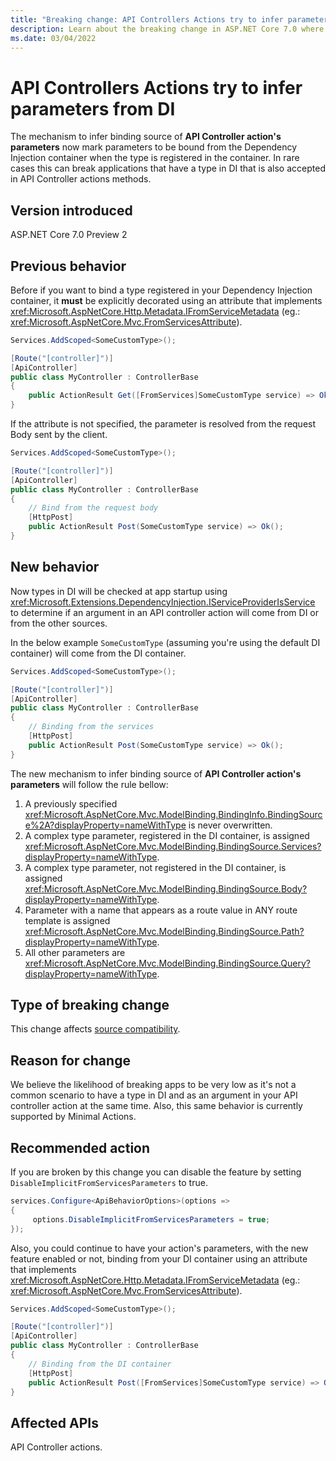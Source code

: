 ```yaml
---
title: "Breaking change: API Controllers Actions try to infer parameters from DI"
description: Learn about the breaking change in ASP.NET Core 7.0 where API Controllers Actions try to infer parameters from DI.
ms.date: 03/04/2022
---
```


# API Controllers Actions try to infer parameters from DI

The mechanism to infer binding source of **API Controller action's parameters** now mark parameters to be bound from the Dependency Injection container when the type is registered in the container. In rare cases this can break applications that have a type in DI that is also accepted in API Controller actions methods.

## Version introduced

ASP.NET Core 7.0 Preview 2

## Previous behavior

Before if you want to bind a type registered in your Dependency Injection container, it **must** be explicitly decorated using an attribute that implements <xref:Microsoft.AspNetCore.Http.Metadata.IFromServiceMetadata> (eg.: <xref:Microsoft.AspNetCore.Mvc.FromServicesAttribute>).

```csharp
Services.AddScoped<SomeCustomType>();

[Route("[controller]")]
[ApiController]
public class MyController : ControllerBase
{
    public ActionResult Get([FromServices]SomeCustomType service) => Ok();
}
```

If the attribute is not specified, the parameter is resolved from the request Body sent by the client.

```csharp
Services.AddScoped<SomeCustomType>();

[Route("[controller]")]
[ApiController]
public class MyController : ControllerBase
{
    // Bind from the request body
    [HttpPost]
    public ActionResult Post(SomeCustomType service) => Ok();
}
```

## New behavior

Now types in DI will be checked at app startup using <xref:Microsoft.Extensions.DependencyInjection.IServiceProviderIsService> to determine if an argument in an API controller action will come from DI or from the other sources.

In the below example `SomeCustomType` (assuming you're using the default DI container) will come from the DI container.

``` csharp
Services.AddScoped<SomeCustomType>();

[Route("[controller]")]
[ApiController]
public class MyController : ControllerBase
{
    // Binding from the services
    [HttpPost]
    public ActionResult Post(SomeCustomType service) => Ok();
}
```

The new mechanism to infer binding source of **API Controller action's parameters** will follow the rule bellow:

1. A previously specified <xref:Microsoft.AspNetCore.Mvc.ModelBinding.BindingInfo.BindingSource%2A?displayProperty=nameWithType> is never overwritten.
1. A complex type parameter, registered in the DI container, is assigned <xref:Microsoft.AspNetCore.Mvc.ModelBinding.BindingSource.Services?displayProperty=nameWithType>.
1. A complex type parameter, not registered in the DI container, is assigned <xref:Microsoft.AspNetCore.Mvc.ModelBinding.BindingSource.Body?displayProperty=nameWithType>.
1. Parameter with a name that appears as a route value in ANY route template is assigned <xref:Microsoft.AspNetCore.Mvc.ModelBinding.BindingSource.Path?displayProperty=nameWithType>.
1. All other parameters are <xref:Microsoft.AspNetCore.Mvc.ModelBinding.BindingSource.Query?displayProperty=nameWithType>.

## Type of breaking change

This change affects [source compatibility](../../categories.md#source-compatibility).

## Reason for change

We believe the likelihood of breaking apps to be very low as it's not a common scenario to have a type in DI and as an argument in your API controller action at the same time. Also, this same behavior is currently supported by Minimal Actions.

## Recommended action

If you are broken by this change you can disable the feature by setting `DisableImplicitFromServicesParameters` to true.

```csharp
services.Configure<ApiBehaviorOptions>(options =>
{
     options.DisableImplicitFromServicesParameters = true;
});
```

Also, you could continue to have your action's parameters, with the new feature enabled or not, binding from your DI container using an attribute that implements <xref:Microsoft.AspNetCore.Http.Metadata.IFromServiceMetadata> (eg.: <xref:Microsoft.AspNetCore.Mvc.FromServicesAttribute>).

``` csharp
Services.AddScoped<SomeCustomType>();

[Route("[controller]")]
[ApiController]
public class MyController : ControllerBase
{
    // Binding from the DI container
    [HttpPost]
    public ActionResult Post([FromServices]SomeCustomType service) => Ok();
}
```

## Affected APIs

API Controller actions.
